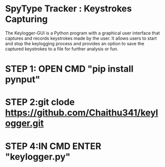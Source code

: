 # SpyType Tracker : Keystrokes Capturing
The Keylogger-GUI is a Python program with a graphical user interface that captures and records keystrokes made by the user. It allows users to start and stop the keylogging process and provides an option to save the captured keystrokes to a file for further analysis or fun.
# STEP 1: OPEN CMD "pip install pynput"
# STEP 2:git clode https://github.com/Chaithu341/keylogger.git
# STEP 4:IN CMD ENTER "keylogger.py"
